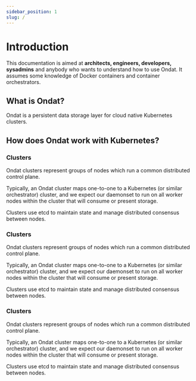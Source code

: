 ```yaml
---
sidebar_position: 1
slug: /
---
```


# Introduction

This documentation is aimed at **architects, engineers, developers, sysadmins** and anybody who wants to understand how to use Ondat. It assumes some knowledge of Docker containers and container orchestrators.

## What is Ondat?
Ondat is a persistent data storage layer for cloud native Kubernetes clusters.


## How does Ondat work with Kubernetes?

### Clusters
Ondat clusters represent groups of nodes which run a common distributed control plane.

Typically, an Ondat cluster maps one-to-one to a Kubernetes (or similar orchestrator) cluster, and we expect our daemonset to run on all worker nodes within the cluster that will consume or present storage.

Clusters use etcd to maintain state and manage distributed consensus between nodes.

### Clusters
Ondat clusters represent groups of nodes which run a common distributed control plane.

Typically, an Ondat cluster maps one-to-one to a Kubernetes (or similar orchestrator) cluster, and we expect our daemonset to run on all worker nodes within the cluster that will consume or present storage.

Clusters use etcd to maintain state and manage distributed consensus between nodes.

### Clusters
Ondat clusters represent groups of nodes which run a common distributed control plane.

Typically, an Ondat cluster maps one-to-one to a Kubernetes (or similar orchestrator) cluster, and we expect our daemonset to run on all worker nodes within the cluster that will consume or present storage.

Clusters use etcd to maintain state and manage distributed consensus between nodes.

